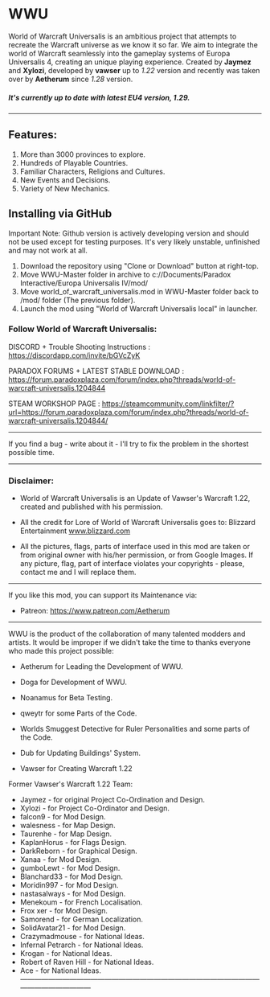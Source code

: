 # WWU

World of Warcraft Universalis is an ambitious project that attempts to recreate the Warcraft universe as we know it so far. We aim to integrate the world of Warcraft seamlessly into the gameplay systems of Europa Universalis 4, creating an unique playing experience. Created by **Jaymez** and **Xylozi**, developed by **vawser** up to *1.22* version and recently was taken over by **Aetherum** since *1.28* version. 
##### It's currently up to date with latest EU4 version, *1.29*.

________________________________________________________________________________

## Features:

1) More than 3000 provinces to explore.
2) Hundreds of Playable Countries.
3) Familiar Characters, Religions and Cultures.
4) New Events and Decisions.
5) Variety of New Mechanics.

## Installing via GitHub
Important Note: Github version is actively developing version and should not be used except for testing purposes. It's very likely unstable, unfinished and may not work at all.

1) Download the repository using "Clone or Download" button at right-top.
2) Move WWU-Master folder in archive to c:/<User Name>/Documents/Paradox Interactive/Europa Universalis IV/mod/
3) Move world_of_warcraft_universalis.mod in WWU-Master folder back to /mod/ folder (The previous folder).
4) Launch the mod using "World of Warcraft Universalis local" in launcher.

### Follow World of Warcraft Universalis:

DISCORD + Trouble Shooting Instructions : https://discordapp.com/invite/bGVcZyK 

PARADOX FORUMS + LATEST STABLE DOWNLOAD : https://forum.paradoxplaza.com/forum/index.php?threads/world-of-warcraft-universalis.1204844

STEAM WORKSHOP PAGE : https://steamcommunity.com/linkfilter/?url=https://forum.paradoxplaza.com/forum/index.php?threads/world-of-warcraft-universalis.1204844/ 
________________________________________________________________________________

If you find a bug - write about it - I'll try to fix the problem in the shortest possible time.
________________________________________________________________________________

### Disclaimer:

- World of Warcraft Universalis is an Update of Vawser's Warcraft 1.22, created and published with his permission.

- All the credit for Lore of World of Warcraft Universalis goes to:
Blizzard Entertainment www.blizzard.com

- All the pictures, flags, parts of interface used in this mod are taken or from original owner with his/her permission, or from Google Images. If any picture, flag, part of interface violates your copyrights - please, contact me and I will replace them.
________________________________________________________________________________

If you like this mod, you can support its Maintenance via:
- Patreon: https://www.patreon.com/Aetherum
________________________________________________________________________________

WWU is the product of the collaboration of many talented modders and artists. It would be improper if we didn't take the time to thanks everyone who made this project possible:

- Aetherum for Leading the Development of WWU.
- Doga for Development of WWU.
- Noanamus for Beta Testing.
- qweytr for some Parts of the Code.
- Worlds Smuggest Detective for Ruler Personalities and some parts of the Code.
- Dub for Updating Buildings' System.

- Vawser for Creating Warcraft 1.22

Former Vawser's Warcraft 1.22 Team:
- Jaymez - for original Project Co-Ordination and Design.
- Xylozi - for Project Co-Ordinator and Design.
- falcon9 - for Mod Design.
- walesness - for Map Design.
- Taurenhe - for Map Design.
- KaplanHorus - for Flags Design.
- DarkReborn - for Graphical Design.
- Xanaa - for Mod Design.
- gumboLewt - for Mod Design.
- Blanchard33 - for Mod Design.
- Moridin997 - for Mod Design.
- nastasalways - for Mod Design.
- Menekoum - for French Localisation.
- Frox xer - for Mod Design.
- Samorend - for German Localization.
- SolidAvatar21 - for Mod Design.
- Crazymadmouse - for National Ideas.
- Infernal Petrarch - for National Ideas.
- Krogan - for National Ideas.
- Robert of Raven Hill - for National Ideas.
- Ace - for National Ideas.
————————————————————————————————————————————

